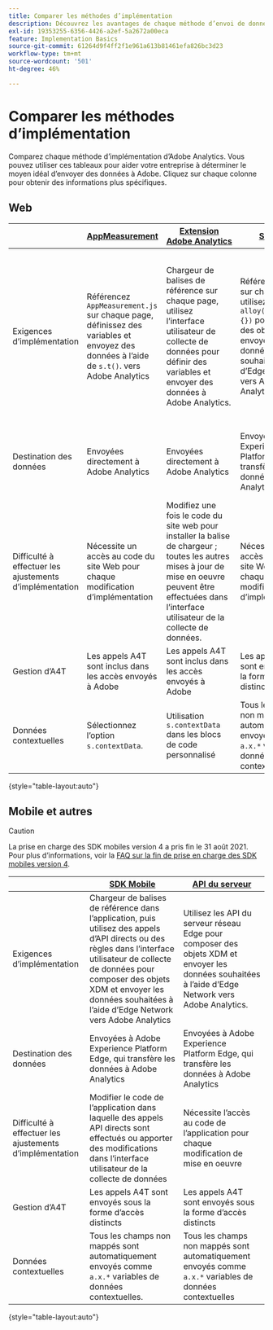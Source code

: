 ```yaml
---
title: Comparer les méthodes d’implémentation
description: Découvrez les avantages de chaque méthode d’envoi de données à Adobe Analytics.
exl-id: 19353255-6356-4426-a2ef-5a2672a00eca
feature: Implementation Basics
source-git-commit: 61264d9f4ff2f1e961a613b81461efa826bc3d23
workflow-type: tm+mt
source-wordcount: '501'
ht-degree: 46%

---
```


# Comparer les méthodes d’implémentation

Comparez chaque méthode d’implémentation d’Adobe Analytics. Vous pouvez utiliser ces tableaux pour aider votre entreprise à déterminer le moyen idéal d’envoyer des données à Adobe. Cliquez sur chaque colonne pour obtenir des informations plus spécifiques.

## Web

| | [AppMeasurement](/help/implement/js/overview.md) | [Extension Adobe Analytics](/help/implement/launch/overview.md) | [SDK Web](/help/implement/aep-edge/web-sdk/overview.md#web-sdk) | [Extension SDK Web](/help/implement/aep-edge/web-sdk/overview.md#web-sdk-extension) |
| --- | --- | --- | --- | --- |
| Exigences d’implémentation | Référencez `AppMeasurement.js` sur chaque page, définissez des variables et envoyez des données à l’aide de `s.t()`. vers Adobe Analytics | Chargeur de balises de référence sur chaque page, utilisez l’interface utilisateur de collecte de données pour définir des variables et envoyer des données à Adobe Analytics. | Référence `Alloy.js` sur chaque page, utilisez `alloy("sendEvent",{})` pour composer des objets XDM et envoyer les données souhaitées à l’aide d’Edge Network vers Adobe Analytics | Chargeur de balises de référence sur chaque page, utilisez l’interface utilisateur de collecte de données pour composer des objets XDM et envoyer les données de votre choix à l’aide d’Edge Network vers Adobe Analytics. |
| Destination des données | Envoyées directement à Adobe Analytics | Envoyées directement à Adobe Analytics | Envoyées à Adobe Experience Platform Edge, qui transfère les données à Adobe Analytics | Envoyées à Adobe Experience Platform Edge, qui transfère les données à Adobe Analytics |
| Difficulté à effectuer les ajustements d’implémentation | Nécessite un accès au code du site Web pour chaque modification d’implémentation | Modifiez une fois le code du site web pour installer la balise de chargeur ; toutes les autres mises à jour de mise en oeuvre peuvent être effectuées dans l’interface utilisateur de la collecte de données. | Nécessite un accès au code du site Web pour chaque modification d’implémentation | Modifiez une fois le code du site web pour installer la balise de chargeur ; toutes les autres mises à jour de mise en oeuvre peuvent être effectuées dans l’interface utilisateur de la collecte de données. |
| Gestion d’A4T | Les appels A4T sont inclus dans les accès envoyés à Adobe | Les appels A4T sont inclus dans les accès envoyés à Adobe | Les appels A4T sont envoyés sous la forme d’accès distincts | Les appels A4T sont envoyés sous la forme d’accès distincts |
| Données contextuelles | Sélectionnez l’option   `s.contextData`. | Utilisation `s.contextData` dans les blocs de code personnalisé | Tous les champs non mappés sont automatiquement envoyés comme `a.x.*` variables de données contextuelles. | Tous les champs non mappés sont automatiquement envoyés comme `a.x.*` variables de données contextuelles. |

{style="table-layout:auto"}

## Mobile et autres

>[!CAUTION]
>
>La prise en charge des SDK mobiles version 4 a pris fin le 31 août 2021. Pour plus d’informations, voir la [FAQ sur la fin de prise en charge des SDK mobiles version 4](https://developer.adobe.com/client-sdks/documentation/v4-end-of-life-faq/).


| | [SDK Mobile](/help/implement/aep-edge/mobile-sdk/overview.md) | [API du serveur](/help/implement/aep-edge/server-api/overview.md) |
| --- | --- | --- |
| Exigences d’implémentation | Chargeur de balises de référence dans l’application, puis utilisez des appels d’API directs ou des règles dans l’interface utilisateur de collecte de données pour composer des objets XDM et envoyer les données souhaitées à l’aide d’Edge Network vers Adobe Analytics | Utilisez les API du serveur réseau Edge pour composer des objets XDM et envoyer les données souhaitées à l’aide d’Edge Network vers Adobe Analytics. |
| Destination des données | Envoyées à Adobe Experience Platform Edge, qui transfère les données à Adobe Analytics | Envoyées à Adobe Experience Platform Edge, qui transfère les données à Adobe Analytics |
| Difficulté à effectuer les ajustements d’implémentation | Modifier le code de l’application dans laquelle des appels API directs sont effectués ou apporter des modifications dans l’interface utilisateur de la collecte de données | Nécessite l’accès au code de l’application pour chaque modification de mise en oeuvre |
| Gestion d’A4T | Les appels A4T sont envoyés sous la forme d’accès distincts | Les appels A4T sont envoyés sous la forme d’accès distincts |
| Données contextuelles | Tous les champs non mappés sont automatiquement envoyés comme `a.x.*` variables de données contextuelles. | Tous les champs non mappés sont automatiquement envoyés comme `a.x.*` variables de données contextuelles |

{style="table-layout:auto"}
